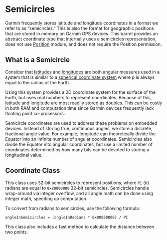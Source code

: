 # Semicircles
Garmin frequently stores latitude and longitude coordinates in a format we refer to as "semicircles." This is also the format for geographic positions that are stored in memory on Garmin GPS devices. This barrel provides an abstract coordinate type that internally uses a semicircles representation, does not use [Position](https://developer.garmin.com/downloads/connect-iq/monkey-c/doc/Toybox/Position.html) module, and does not require the Position permission.

## What is a Semicircle
Consider that [latitudes](https://en.wikipedia.org/wiki/Latitude) and [longitudes](https://en.wikipedia.org/wiki/Longitude) are both angular measures used in a system that is similar to a [spherical coordinate system](https://en.wikipedia.org/wiki/Spherical_coordinate_system) where _p_ is always equal to the radius of the Earth. 

Using this system provides a 2D coordinate system for the surface of the Earth, but uses real numbers to represent coordinates. Because of this, latitude and longitude are most readily stored as doubles. This can be costly in both RAM and computation time since Garmin devices frequently lack floating point co-processors.

Semicircle coordinates are used to address these problems on embedded devices. Instead of storing true, continuous angles, we store a discrete, fractional angle value. For example, longitude can theoretically divide the Equator into an infinite number of angular coordinates. Semicircles also divide the Equator into angular coordinates, but use a limited number of coordinates determined by how many bits can be devoted to storing a longitudinal value.

## Coordinate Class
This class uses 32-bit semicircles to represent positions, where `PI` (_&#960;_) radians are equal to `0x80000000` 32-bit semicircles. Semicircles handle wrap-around via integer overflow, and all angle math can be done using integer math, speeding up computation.

To convert from radians to semicircles, use the following formula:

 `angleInSemicircles = (angleInRadians * 0x80000000) / PI`

This class also includes a fast method to calculate the distance between two points.
